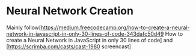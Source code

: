 # Neural Network Creation
Mainly follow[https://medium.freecodecamp.org/how-to-create-a-neural-network-in-javascript-in-only-30-lines-of-code-343dafc50d49 How to create a Neural Network in JavaScript in only 30 lines of code] and [https://scrimba.com/casts/cast-1980 screencast]
